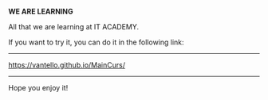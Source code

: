 <b>WE ARE LEARNING</b>

All that we are learning at IT ACADEMY.

If you want to try it, you can do it in the following link:
______________________________________________
https://vantello.github.io/MainCurs/
______________________________________________

Hope you enjoy it!
